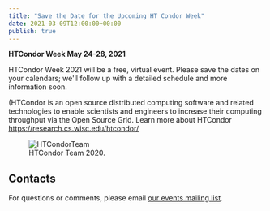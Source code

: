 ```yaml
---
title: "Save the Date for the Upcoming HT Condor Week"
date: 2021-03-09T12:00:00+00:00
publish: true
--- 
```

**HTCondor Week May 24-28, 2021**

HTCondor Week 2021 will be a free, virtual event. Please save the dates on your calendars; we'll follow up with a detailed schedule and more information soon. 

(HTCondor is an open source distributed computing software and related technologies to enable scientists and engineers to increase their computing throughput via the Open Source Grid. Learn more about HTCondor https://research.cs.wisc.edu/htcondor/

<figure class="figure">
  <img src="{{site.baseurl}}/assets/images/team-2020.jpg" class="figure-img img-fluid rounded" alt="HTCondorTeam">
  <figcaption class="figure-caption">HTCondor Team 2020.</figcaption>
</figure>

## Contacts

For questions or comments, please email
[our events mailing list](mailto:events@opensciencegrid.org).
